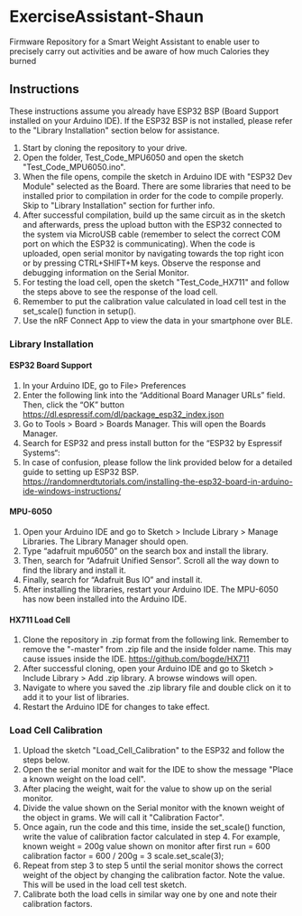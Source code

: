 # ExerciseAssistant-Shaun
 Firmware Repository for a Smart Weight Assistant to enable user to precisely carry out activities and be aware of how much Calories they burned
## Instructions

These instructions assume you already have ESP32 BSP (Board Support installed on your Arduino IDE). If the ESP32 BSP is not installed, please refer to the "Library Installation" section below for assistance.

1. Start by cloning the repository to your drive.
2. Open the folder, Test_Code_MPU6050 and open the sketch "Test_Code_MPU6050.ino".
3. When the file opens, compile the sketch in Arduino IDE with "ESP32 Dev Module" selected as the Board. There are some libraries that need to be installed prior to compilation in order for the code to compile properly. Skip to "Library Installation" section for further info.
4. After successful compilation, build up the same circuit as in the sketch and afterwards, press the upload button with the ESP32 connected to the system via MicroUSB cable (remember to select the correct COM port on which the ESP32 is communicating).
When the code is uploaded, open serial monitor by navigating towards the top right icon or by pressing CTRL+SHIFT+M keys.
Observe the response and debugging information on the Serial Monitor.
5. For testing the load cell, open the sketch "Test_Code_HX711" and follow the steps above to see the response of the load cell.
6. Remember to put the calibration value calculated in load cell test in the set_scale() function in setup().
6. Use the nRF Connect App to view the data in your smartphone over BLE.

### Library Installation

#### ESP32 Board Support
1. In your Arduino IDE, go to File> Preferences
2. Enter the following link into the “Additional Board Manager URLs” field. Then, click the “OK” button
                       https://dl.espressif.com/dl/package_esp32_index.json
3. Go to Tools > Board > Boards Manager. This will open the Boards Manager.
4. Search for ESP32 and press install button for the “ESP32 by Espressif Systems“:
5. In case of confusion, please follow the link provided below for a detailed guide to setting up ESP32 BSP.
          https://randomnerdtutorials.com/installing-the-esp32-board-in-arduino-ide-windows-instructions/
          
#### MPU-6050
1. Open your Arduino IDE and go to Sketch > Include Library > Manage Libraries. The Library Manager should open.
2. Type “adafruit mpu6050” on the search box and install the library.
3. Then, search for “Adafruit Unified Sensor”. Scroll all the way down to find the library and install it.
4. Finally, search for “Adafruit Bus IO” and install it.
5. After installing the libraries, restart your Arduino IDE. The MPU-6050 has now been installed into the Arduino IDE.

#### HX711 Load Cell
1. Clone the repository in .zip format from the following link. Remember to remove the "-master" from .zip file and the inside folder name. This may cause issues inside the IDE.
                  https://github.com/bogde/HX711
2. After successful cloning, open your Arduino IDE and go to Sketch > Include Library > Add .zip library. A browse windows will open.
3. Navigate to where you saved the .zip library file and double click on it to add it to your list of libraries.
4. Restart the Arduino IDE for changes to take effect.

### Load Cell Calibration
1. Upload the sketch "Load_Cell_Calibration" to the ESP32 and follow the steps below.
2. Open the serial monitor and wait for the IDE to show the message "Place a known weight on the load cell".
3. After placing the weight, wait for the value to show up on the serial monitor.
4. Divide the value shown on the Serial monitor with the known weight of the object in grams. We will call it "Calibration Factor".
5. Once again, run the code and this time, inside the set_scale() function, write the value of calibration factor calculated in step 4. For example,
   known weight = 200g
   value shown on monitor after first run = 600
   calibration factor = 600 / 200g = 3
   scale.set_scale(3);
6. Repeat from step 3 to step 5 until the serial monitor shows the correct weight of the object by changing the calibration factor. Note the value. This will be used in the load    cell test sketch.
7. Calibrate both the load cells in similar way one by one and note their calibration factors.


